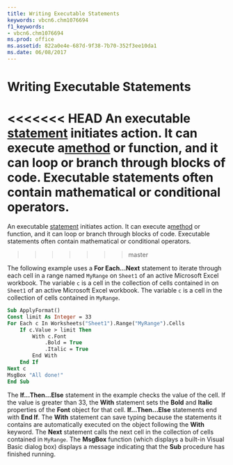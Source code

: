 ```yaml
---
title: Writing Executable Statements
keywords: vbcn6.chm1076694
f1_keywords:
- vbcn6.chm1076694
ms.prod: office
ms.assetid: 822a0e4e-687d-9f38-7b70-352f3ee10da1
ms.date: 06/08/2017
---
```



# Writing Executable Statements

<<<<<<< HEAD
An executable [statement](../../Glossary/vbe-glossary.md) initiates action. It can execute a[method](../../Glossary/vbe-glossary.md) or function, and it can loop or branch through blocks of code. Executable statements often contain mathematical or conditional operators.
=======
An executable [statement](../../Glossary/vbe-glossary.md#statement) initiates action. It can execute a[method](../../Glossary/vbe-glossary.md#method) or function, and it can loop or branch through blocks of code. Executable statements often contain mathematical or conditional operators.
>>>>>>> master

The following example uses a  **For Each...Next** statement to iterate through each cell in a range named `MyRange` on `Sheet1` of an active Microsoft Excel workbook. The variable `c` is a cell in the collection of cells contained in on `Sheet1` of an active Microsoft Excel workbook. The variable `c` is a cell in the collection of cells contained in `MyRange`.



```vb
Sub ApplyFormat() 
Const limit As Integer = 33 
For Each c In Worksheets("Sheet1").Range("MyRange").Cells 
    If c.Value > limit Then 
        With c.Font 
            .Bold = True 
            .Italic = True 
        End With 
    End If 
Next c 
MsgBox "All done!" 
End Sub
```

The  **If...Then...Else** statement in the example checks the value of the cell. If the value is greater than 33, the **With** statement sets the **Bold** and **Italic** properties of the **Font** object for that cell. **If...Then...Else** statements end with **End If**.
The  **With** statement can save typing because the statements it contains are automatically executed on the object following the **With** keyword.
The  **Next** statement calls the next cell in the collection of cells contained in `MyRange`.
The  **MsgBox** function (which displays a built-in Visual Basic dialog box) displays a message indicating that the **Sub** procedure has finished running.

